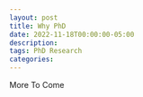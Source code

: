 ```yaml
---
layout: post
title: Why PhD
date: 2022-11-18T00:00:00-05:00
description:
tags: PhD Research
categories:
---
```


More To Come
